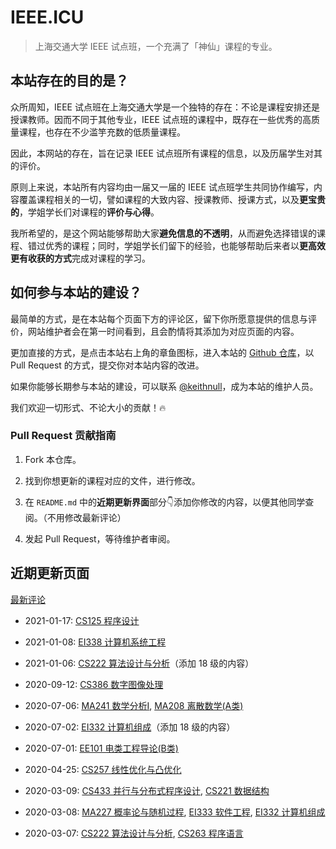 # IEEE.ICU

> 上海交通大学 IEEE 试点班，一个充满了「神仙」课程的专业。

## 本站存在的目的是？

众所周知，IEEE 试点班在上海交通大学是一个独特的存在：不论是课程安排还是授课教师。因而不同于其他专业，IEEE 试点班的课程中，既存在一些优秀的高质量课程，也存在不少滥竽充数的低质量课程。

因此，本网站的存在，旨在记录 IEEE 试点班所有课程的信息，以及历届学生对其的评价。

原则上来说，本站所有内容均由一届又一届的 IEEE 试点班学生共同协作编写，内容覆盖课程相关的一切，譬如课程的大致内容、授课教师、授课方式，以及**更宝贵的**，学姐学长们对课程的**评价与心得**。

我所希望的，是这个网站能够帮助大家**避免信息的不透明**，从而避免选择错误的课程、错过优秀的课程；同时，学姐学长们留下的经验，也能够帮助后来者以**更高效更有收获的方式**完成对课程的学习。

## 如何参与本站的建设？

最简单的方式，是在本站每个页面下方的评论区，留下你所愿意提供的信息与评价，网站维护者会在第一时间看到，且会酌情将其添加为对应页面的内容。

更加直接的方式，是点击本站右上角的章鱼图标，进入本站的 [Github 仓库](https://github.com/sjtu-ieee/ieee.icu/)，以 Pull Request 的方式，提交你对本站内容的改进。

如果你能够长期参与本站的建设，可以联系 [@keithnull](https://github.com/keithnull/)，成为本站的维护人员。

我们欢迎一切形式、不论大小的贡献！🔥

### Pull Request 贡献指南

1. Fork 本仓库。

2. 找到你想更新的课程对应的文件，进行修改。

3. 在 `README.md` 中的**近期更新界面**部分👇添加你修改的内容，以便其他同学查阅。（不用修改最新评论）

4. 发起 Pull Request，等待维护者审阅。

## 近期更新页面

[最新评论](/recent)

- 2021-01-17: [CS125 程序设计](/courses/grade-1/CS125)

- 2021-01-08: [EI338 计算机系统工程](/courses/grade-3/EI338)

- 2021-01-06: [CS222 算法设计与分析](/courses/grade-3/AI2615)（添加 18 级的内容）

- 2020-09-12: [CS386 数字图像处理](/courses/grade-3/CS386)

- 2020-07-06: [MA241 数学分析I](/courses/grade-1/MA241), [MA208 离散数学(A类)](/courses/grade-1/MA208)

- 2020-07-02: [EI332 计算机组成](/courses/grade-2/EI332)（添加 18 级的内容）

- 2020-07-01: [EE101 电类工程导论(B类)](/courses/grade-2/EE101)

- 2020-04-25: [CS257 线性优化与凸优化](/courses/grade-2/CS2601)

- 2020-03-09: [CS433 并行与分布式程序设计](/courses/grade-4/CS433), [CS221 数据结构](/courses/grade-2/CS221)

- 2020-03-08: [MA227 概率论与随机过程](/courses/grade-2/MA227), [EI333 软件工程](/courses/grade-3/CS3604),  [EI332 计算机组成](/courses/grade-2/EI332)

- 2020-03-07: [CS222 算法设计与分析](/courses/grade-3/AI2615), [CS263 程序语言](/courses/grade-2/CS263)
